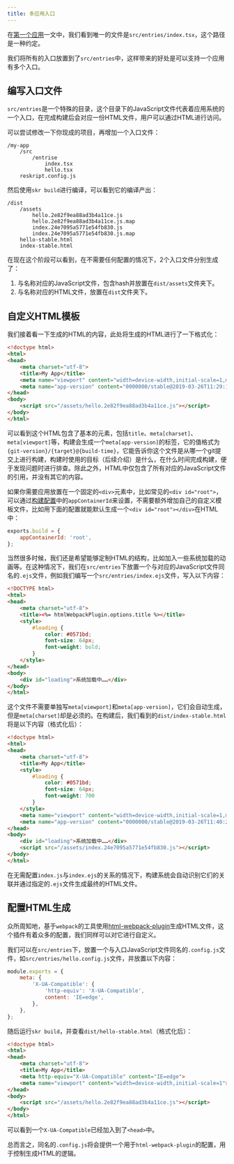 ```yaml
---
title: 多应用入口
---
```


在[第一个应用](../app/quick-start.md)一文中，我们看到唯一的文件是`src/entries/index.tsx`，这个路径是一种约定。

我们将所有的入口放置到了`src/entries`中，这样带来的好处是可以支持一个应用有多个入口。

## 编写入口文件

`src/entries`是一个特殊的目录，这个目录下的JavaScript文件代表着应用系统的一个入口，在完成构建后会对应一份HTML文件，用户可以通过HTML进行访问。

可以尝试修改一下你现成的项目，再增加一个入口文件：

```
/my-app
    /src
        /entrise
            index.tsx
            hello.tsx
    reskript.config.js
```

然后使用`skr build`进行编译，可以看到它的编译产出：

```
/dist
    /assets
        hello.2e82f9ea88ad3b4a11ce.js
        hello.2e82f9ea88ad3b4a11ce.js.map
        index.24e7095a5771e54fb830.js
        index.24e7095a5771e54fb830.js.map
    hello-stable.html
    index-stable.html
```

在现在这个阶段可以看到，在不需要任何配置的情况下，2个入口文件分别生成了：

1. 与名称对应的JavaScript文件，包含hash并放置在`dist/assets`文件夹下。
2. 与名称对应的HTML文件，放置在`dist`文件夹下。

## 自定义HTML模板

我们接着看一下生成的HTML的内容，此处将生成的HTML进行了一下格式化：

```html
<!doctype html>
<html>
<head>
    <meta charset="utf-8">
    <title>My App</title>
    <meta name="viewport" content="width=device-width,initial-scale=1,maximum-scale=1,user-scalable=no">
    <meta name="app-version" content="0000000/stable@2019-03-26T11:29:10.550Z">
</head>
<body>
    <script src="/assets/hello.2e82f9ea88ad3b4a11ce.js"></script>
</body>
</html>
```

可以看到这个HTML包含了基本的元素，包括`title`、`meta[charset]`、`meta[viewport]`等，构建会生成一个`meta[app-version]`的标签，它的值格式为`{git-version}/{target}@{build-time}`，它能告诉你这个文件是从哪一个git提交上进行构建，构建时使用的目标（后续介绍）是什么，在什么时间完成构建，便于发现问题时进行排查。除此之外，HTML中仅包含了所有对应的JavaScript文件的引用，并没有其它的内容。

如果你需要应用放置在一个固定的`<div>`元素中，比如常见的`<div id="root">`，可以通过[构建配置](../settings/build)中的`appContainerId`来设置，不需要额外增加自己的自定义模板文件，比如用下面的配置就能默认生成一个`<div id="root"></div>`在HTML中：

```js
exports.build = {
    appContainerId: 'root',
};
```

当然很多时候，我们还是希望能够定制HTML的结构，比如加入一些系统加载的动画等。在这种情况下，我们在`src/entries`下放置一个与对应的JavaScript文件同名的`.ejs`文件，例如我们编写一个`src/entries/index.ejs`文件，写入以下内容：

```html
<!DOCTYPE html>
<html>
<head>
    <meta charset="utf-8">
    <title><%= htmlWebpackPlugin.options.title %></title>
    <style>
        #loading {
            color: #0571bd;
            font-size: 64px;
            font-weight: bold;
        }
    </style>
</head>
<body>
    <div id="loading">系统加载中……</div>
</body>
</html>
```

这个文件不需要单独写`meta[viewport]`和`meta[app-version]`，它们会自动生成，但是`meta[charset]`却是必须的。在构建后，我们看到的`dist/index-stable.html`将是以下内容（格式化后）：

```html
<!doctype html>
<html>
<head>
    <meta charset="utf-8">
    <title>My App</title>
    <style>
        #loading {
            color: #0571bd;
            font-size: 64px;
            font-weight: 700
        }
    </style>
    <meta name="viewport" content="width=device-width,initial-scale=1,maximum-scale=1,user-scalable=no">
    <meta name="app-version" content="0000000/stable@2019-03-26T11:40:25.631Z">
</head>
<body>
    <div id="loading">系统加载中……</div>
    <script src="/assets/index.24e7095a5771e54fb830.js"></script>
</body>
</html>
```

在无需配置`index.js`与`index.ejs`的关系的情况下，构建系统会自动识别它们的关联并通过指定的`.ejs`文件生成最终的HTML文件。

## 配置HTML生成

众所周知地，基于`webpack`的工具使用[html-webpack-plugin](https://github.com/jantimon/html-webpack-plugin)生成HTML文件，这个插件有着众多的配置，我们同样可以对它进行自定义。

我们可以在`src/entries`下，放置一个与入口JavaScript文件同名的`.config.js`文件，如`src/entries/hello.config.js`文件，并放置以下内容：

```javascript
module.exports = {
    meta: {
        'X-UA-Compatible': {
            'http-equiv': 'X-UA-Compatible',
            content: 'IE=edge',
        },
    },
};
```

随后运行`skr build`，并查看`dist/hello-stable.html`（格式化后）：

```html
<!doctype html>
<html>
<head>
    <meta charset="utf-8">
    <title>My App</title>
    <meta http-equiv="X-UA-Compatible" content="IE=edge">
    <meta name="viewport" content="width=device-width,initial-scale=1">
</head>
<body>
    <script src="/assets/hello.2e82f9ea88ad3b4a11ce.js"></script>
</body>
</html>
```

可以看到一个`X-UA-Compatible`已经加入到了`<head>`中。

总而言之，同名的`.config.js`将会提供一个用于`html-webpack-plugin`的配置，用于控制生成HTML的逻辑。
